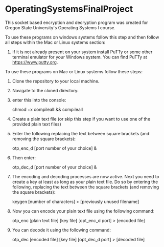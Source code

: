 # OperatingSystemsFinalProject
This socket based encryption and decryption program was created for
Oregon State University's Operating Systems I course.

To use these programs on windows systems follow this step and
then follow all steps within the Mac or Linux systems section:

1) If it is not already present on your system install PuTTy
   or some other terminal emulator for your Windows system.
   You can find PuTTy at https://www.putty.org.

To use these programs on Mac or Linux systems follow these steps:

1) Clone the repository to your local machine.
2) Navigate to the cloned directory.
3) enter this into the console:

      chmod +x compileall && compileall

4) Create a plain text file (or skip this step if you want to use
   one of the provided plain text files)
5) Enter the following replacing the text between square brackets
(and removing the square brackets):

      otp_enc_d [port number of your choice] &

6) Then enter:

      otp_dec_d [port number of your choice] &

7) The encoding and decoding processes are now active. Next you need to
   create a key at least as long as your plain text file. Do so by
   entering the following, replacing the text between the square brackets
   (and removing the square brackets):

      keygen [number of characters] > [previously unused filename]

8) Now you can encode your plain text file using the following command:

      otp_enc [plain text file] [key file] [opt_enc_d port] > [encoded file]

9) You can decode it using the following command:

      otp_dec [encoded file] [key file] [opt_dec_d port] > [decoded file]
